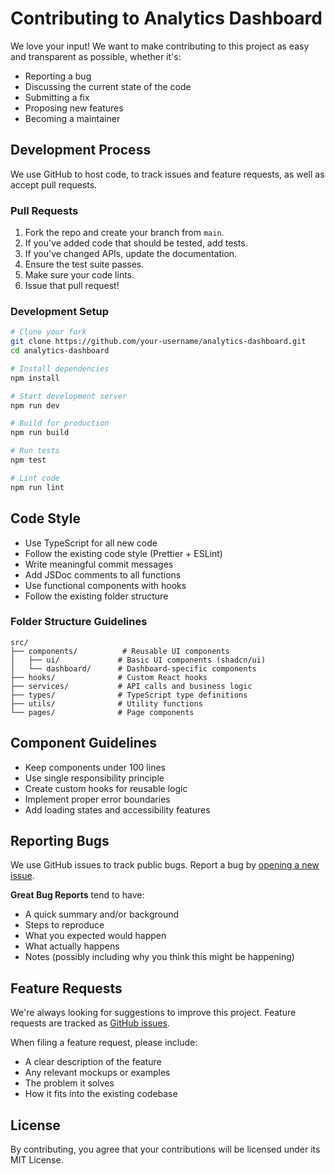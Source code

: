 
# Contributing to Analytics Dashboard

We love your input! We want to make contributing to this project as easy and transparent as possible, whether it's:

- Reporting a bug
- Discussing the current state of the code
- Submitting a fix
- Proposing new features
- Becoming a maintainer

## Development Process

We use GitHub to host code, to track issues and feature requests, as well as accept pull requests.

### Pull Requests

1. Fork the repo and create your branch from `main`.
2. If you've added code that should be tested, add tests.
3. If you've changed APIs, update the documentation.
4. Ensure the test suite passes.
5. Make sure your code lints.
6. Issue that pull request!

### Development Setup

```bash
# Clone your fork
git clone https://github.com/your-username/analytics-dashboard.git
cd analytics-dashboard

# Install dependencies
npm install

# Start development server
npm run dev

# Build for production
npm run build

# Run tests
npm test

# Lint code
npm run lint
```

## Code Style

- Use TypeScript for all new code
- Follow the existing code style (Prettier + ESLint)
- Write meaningful commit messages
- Add JSDoc comments to all functions
- Use functional components with hooks
- Follow the existing folder structure

### Folder Structure Guidelines

```
src/
├── components/          # Reusable UI components
│   ├── ui/             # Basic UI components (shadcn/ui)
│   └── dashboard/      # Dashboard-specific components
├── hooks/              # Custom React hooks
├── services/           # API calls and business logic
├── types/              # TypeScript type definitions
├── utils/              # Utility functions
└── pages/              # Page components
```

## Component Guidelines

- Keep components under 100 lines
- Use single responsibility principle
- Create custom hooks for reusable logic
- Implement proper error boundaries
- Add loading states and accessibility features

## Reporting Bugs

We use GitHub issues to track public bugs. Report a bug by [opening a new issue](https://github.com/username/analytics-dashboard/issues).

**Great Bug Reports** tend to have:

- A quick summary and/or background
- Steps to reproduce
- What you expected would happen
- What actually happens
- Notes (possibly including why you think this might be happening)

## Feature Requests

We're always looking for suggestions to improve this project. Feature requests are tracked as [GitHub issues](https://github.com/username/analytics-dashboard/issues).

When filing a feature request, please include:

- A clear description of the feature
- Any relevant mockups or examples
- The problem it solves
- How it fits into the existing codebase

## License

By contributing, you agree that your contributions will be licensed under its MIT License.

